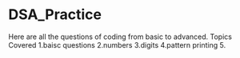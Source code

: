 # DSA_Practice
Here are all the questions of coding from basic to advanced.
Topics Covered
1.baisc questions
2.numbers
3.digits
4.pattern printing
5.
